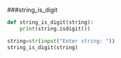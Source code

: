 ###string_is_digit
```python
def string_is_digit(string):
    print(string.isdigit())
```
```python
string=str(input("Enter string: "))
string_is_digit(string)
```
